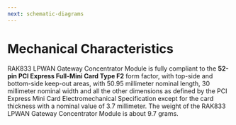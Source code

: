 ```yaml
---
next: schematic-diagrams
---
```


# Mechanical Characteristics

RAK833 LPWAN Gateway Concentrator Module is fully compliant to the **52-pin PCI Express Full-Mini Card Type F2** form factor, with top-side and bottom-side keep-out areas, with 50.95 millimeter nominal length, 30 millimeter nominal width and all the other dimensions as defined by the PCI Express Mini Card Electromechanical Specification except for the card thickness with a nominal value of 3.7 millimeter. The weight of the RAK833 LPWAN Gateway Concentrator Module is about 9.7 grams.

<rk-img
  src="/assets/images/datasheet/rak833/rak833-lpwan-gateway-concentrator-module-mechanical-characteristics.png"
  width="100%"
  figure-number="1"
  caption="RAK833 LPWAN Gateway Concentrator Module Mechanical Characteristics"
/>